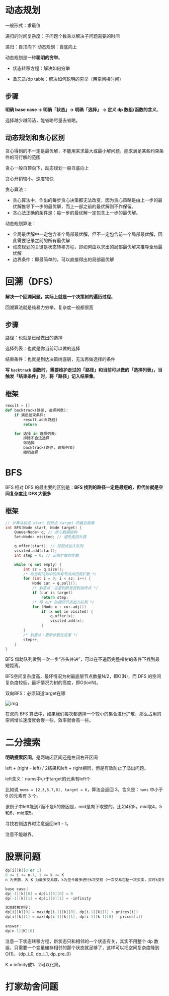 # 动态规划

一般形式：求最值

递归的时间复杂度：子问题个数乘以解决子问题需要的时间

递归：自顶向下	动态规划：自底向上

动态规划是一种**聪明的穷举**。

+ 状态转移方程：解决如何穷举

+ 备忘录/dp table：解决如何聪明的穷举（用空间换时间）

## 步骤

**明确 base case -> 明确「状态」-> 明确「选择」 -> 定义 dp 数组/函数的含义**。

选择越少越简洁，能省略尽量去省略。

## 动态规划和贪心区别

贪心得到的不一定是最优解，不能用来求最大或最小解问题，能求满足某些约束条件的可行解的范围

贪心一般自顶向下，动态规划一般自底向上

贪心开销较小，速度较快

贪心算法： 

+ 贪心算法中，作出的每步贪心决策都无法改变，因为贪心策略是由上一步的最优解推导下一步的最优解，而上一部之前的最优解则不作保留。 
+ 贪心法正确的条件是：每一步的最优解一定包含上一步的最优解。 

动态规划算法： 

+ 全局最优解中一定包含某个局部最优解，但不一定包含前一个局部最优解，因此需要记录之前的所有最优解 
+ 动态规划的关键是状态转移方程，即如何由以求出的局部最优解来推导全局最优解 
+ 边界条件：即最简单的，可以直接得出的局部最优解

# 回溯（DFS）

**解决一个回溯问题，实际上就是一个决策树的遍历过程**。

回溯算法就是纯暴力穷举，复杂度一般都很高

## 步骤

路径：也就是已经做出的选择

选择列表：也就是你当前可以做的选择

结束条件：也就是到达决策树底层，无法再做选择的条件

**写** **`backtrack`** **函数时，需要维护走过的「路径」和当前可以做的「选择列表」，当触发「结束条件」时，将「路径」记入结果集**。

## 框架

```python
result = []
def backtrack(路径, 选择列表):
    if 满足结束条件:
        result.add(路径)
        return

    for 选择 in 选择列表:
        排除不合法选择
        做选择
        backtrack(路径, 选择列表)
        撤销选择
```

# BFS

BFS 相对 DFS 的最主要的区别是：**BFS 找到的路径一定是最短的，但代价就是空间复杂度比 DFS 大很多**

## 框架

```C++
// 计算从起点 start 到终点 target 的最近距离
int BFS(Node start, Node target) {
    Queue<Node> q; // 核心数据结构
    Set<Node> visited; // 避免走回头路

    q.offer(start); // 将起点加入队列
    visited.add(start);
    int step = 0; // 记录扩散的步数

    while (q not empty) {
        int sz = q.size();
        /* 将当前队列中的所有节点向四周扩散 */
        for (int i = 0; i < sz; i++) {
            Node cur = q.poll();
            /* 划重点：这里判断是否到达终点 */
            if (cur is target)
                return step;
            /* 将 cur 的相邻节点加入队列 */
            for (Node x : cur.adj())
                if (x not in visited) {
                    q.offer(x);
                    visited.add(x);
                }
        }
        /* 划重点：更新步数在这里 */
        step++;
    }
}
```

BFS 借助队列做到一次一步“齐头并进”，可以在不遍历完整棵树的条件下找到最短距离。

BFS空间复杂度高，最坏情况为树最底层节点数量N/2，即O(N)，而 DFS 的空间复杂度较低，最坏情况为树的高度，即O(lonN)。

双向BFS：必须知道target在哪

![img](https://gblobscdn.gitbook.com/assets%2F-MNvWgO3xPDngyns_iic%2Fsync%2F946f50b8251df56bfaa1d60a133affd736e4ebb3.jpeg?alt=media)

在双向 BFS 算法中，如果我们每次都选择一个较小的集合进行扩散，那么占用的空间增长速度就会慢一些，效率就会高一些。

# 二分搜索

**明确搜索区间**，是两端闭区间还是左闭右开区间

left + (right - left) / 2结果和left + right相同，但是有效防止了溢出问题。

left含义：nums中小于target的元素有left个

比如说 `nums = [2,3,5,7,8], target = 6`，算法会返回 3，含义是：`nums` 中小于 6 的元素有 3 个。

该例子中left能到7而不是5的原因是，mid是向下取整的。比如4和5，mid取4，5和6，mid取5。

寻找右侧边界时注意返回left - 1。

注意不能越界。

# 股票问题

```c++
dp[i][k][0 or 1]
0 <= i <= n-1, 1 <= k <= K
n 为天数，大 K 为最多交易数，k为至今最多进行k次交易（一次交易包括一次买卖，买时k变化，卖时k不变（因为买时已经变化过了））

base case：
dp[-1][k][0] = dp[i][0][0] = 0
dp[-1][k][1] = dp[i][0][1] = -infinity

状态转移方程：
dp[i][k][0] = max(dp[i-1][k][0], dp[i-1][k][1] + prices[i])
dp[i][k][1] = max(dp[i-1][k][1], dp[i-1][k-1][0] - prices[i])
    
answer：
dp[n-1][K][0]
```



注意一下状态转移方程，新状态只和相邻的一个状态有关，其实不用整个 dp 数组，只需要一个变量储存相邻的那个状态就足够了，这样可以把空间复杂度降到 O(1)。（dp_i_0, dp_i_1, dp_pre_0）

 K = infinity或1、2可以化简。



# 打家劫舍问题

